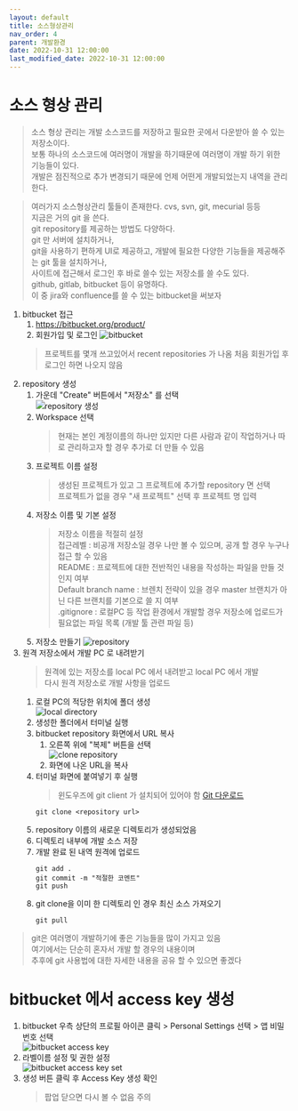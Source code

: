 ```yaml
---
layout: default
title: 소스형상관리
nav_order: 4
parent: 개발환경
date: 2022-10-31 12:00:00
last_modified_date: 2022-10-31 12:00:00
---
```


# 소스 형상 관리
> 소스 형상 관리는 개발 소스코드를 저장하고 필요한 곳에서 다운받아 쓸 수 있는 저장소이다.    
> 보통 하나의 소스코드에 여러명이 개발을 하기때문에 여러명이 개발 하기 위한 기능들이 있다.    
> 개발은 점진적으로 추가 변경되기 때문에 언제 어떤게 개발되었는지 내역을 관리한다.   

> 여러가지 소스형상관리 툴들이 존재한다. cvs, svn, git, mecurial 등등   
> 지금은 거의 git 을 쓴다.   
> git repository를 제공하는 방법도 다양하다.    
> git 만 서버에 설치하거나,    
> git을 사용하기 편하게 UI로 제공하고, 개발에 필요한 다양한 기능들을 제공해주는 git 툴을 설치하거나,   
> 사이트에 접근해서 로그인 후 바로 쓸수 있는 저장소를 쓸 수도 있다.    
> github, gitlab, bitbucket 등이 유명하다.    
> 이 중 jira와 confluence를 쓸 수 있는 bitbucket을 써보자

1. bitbucket 접근
   1. https://bitbucket.org/product/ 
   2. 회원가입 및 로그인
   ![bitbucket](../image/Dev/git1.png)   
   > 프로젝트를 몇개 쓰고있어서 recent repositories 가 나옴
   > 처음 회원가입 후 로그인 하면 나오지 않음   
2. repository 생성
   1. 가운데 "Create" 버튼에서 "저장소" 를 선택   
   ![repository 생성](../image/Dev/git2.png)   
   2. Workspace 선택
      > 현재는 본인 계정이름의 하나만 있지만 다른 사람과 같이 작업하거나 따로 관리하고자 할 경우 추가로 더 만들 수 있음    
   3. 프로젝트 이름 설정   
      > 생성된 프로젝트가 있고 그 프로젝트에 추가할 repository 면 선택   
      > 프로젝트가 없을 경우 "새 프로젝트" 선택 후 프로젝트 명 입력   
   4. 저장소 이름 및 기본 설정   
      > 저장소 이름을 적절히 설정   
      > 접근레벨 : 비공개 저장소일 경우 나만 볼 수 있으며, 공개 할 경우 누구나 접근 할 수 있음   
      > README : 프로젝트에 대한 전반적인 내용을 작성하는 파일을 만들 것인지 여부   
      > Default branch name : 브렌치 전략이 있을 경우 master 브랜치가 아닌 다른 브랜치를 기본으로 쓸 지 여부   
      > .gitignore : 로컬PC 등 작업 환경에서 개발할 경우 저장소에 업로드가 필요없는 파일 목록 (개발 툴 관련 파일 등)   
   5. 저장소 만들기 
   ![repository](../image/Dev/git3.png)   
3. 원격 저장소에서 개발 PC 로 내려받기      
   > 원격에 있는 저장소를 local PC 에서 내려받고 local PC 에서 개발   
   > 다시 원격 저장소로 개발 사항을 업로드   
   1. 로컬 PC의 적당한 위치에 폴더 생성   
   ![local directory](../image/Dev/git4.png)   
   2. 생성한 폴더에서 터미널 실행    
   3. bitbucket repository 화면에서 URL 복사   
      1. 오른쪽 위에 "복제" 버튼을 선택   
      ![clone repository](../image/Dev/git5.png)   
      2. 화면에 나온 URL을 복사   
   4. 터미널 화면에 붙여넣기 후 실행   
      > 윈도우즈에 git client 가 설치되어 있어야 함   [Git 다운로드](https://git-scm.com/)   
      ```
      git clone <repository url>
      ```
   5. repository 이름의 새로운 디렉토리가 생성되었음   
   6. 디렉토리 내부에 개발 소스 저장   
   7. 개발 완료 된 내역 원격에 업로드   
      ```
      git add .
      git commit -m "적절한 코멘트"
      git push
      ```
   8. git clone을 이미 한 디렉토리 인 경우 최신 소스 가져오기   
      ```
      git pull
      ```

> git은 여러명이 개발하기에 좋은 기능들을 많이 가지고 있음   
> 여기에서는 단순히 혼자서 개발 할 경우의 내용이며  
> 추후에 git 사용법에 대한 자세한 내용을 공유 할 수 있으면 좋겠다   

# bitbucket 에서 access key 생성   
   1. bitbucket 우측 상단의 프로필 아이콘 클릭 > Personal Settings 선택 > 앱 비밀번호 선택   
      ![bitbucket access key](../image/Dev/git6.png)   
   2. 라벨이름 설정 및 권한 설정   
      ![bitbucket access key set](../image/Dev/git7.png)   
   3. 생성 버튼 클릭 후 Access Key 생성 확인
      > 팝업 닫으면 다시 볼 수 없음 주의    